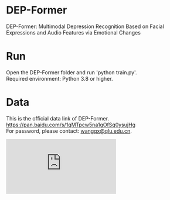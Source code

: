 # DEP-Former
DEP-Former: Multimodal Depression Recognition Based on Facial Expressions and Audio Features via Emotional Changes </br>

# Run
Open the DEP-Former folder and run 'python train.py'. </br>
Required environment: Python 3.8 or higher. </br>

# Data
This is the official data link of DEP-Former. </br>
https://pan.baidu.com/s/1qMTpcw5na1gOfSq0ysujHg  </br>
For password, please contact: wangqx@qlu.edu.cn. </br>

![Example Image](https://github.com/QLUTEmoTechCrew/DEP-Former/tree/main/p2.pdf)
